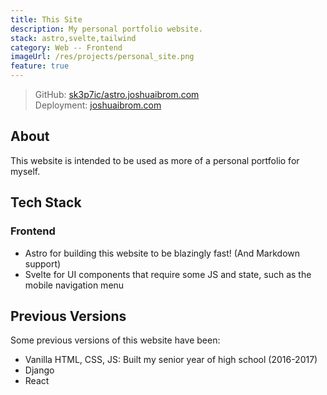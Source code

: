 ```yaml
---
title: This Site
description: My personal portfolio website.
stack: astro,svelte,tailwind
category: Web -- Frontend
imageUrl: /res/projects/personal_site.png
feature: true
---
```


> GitHub: [sk3p7ic/astro.joshuaibrom.com](https://github.com/sk3p7ic/astro.joshuaibrom.com)  
> Deployment: [joshuaibrom.com](https://joshuaibrom.com)

## About

This website is intended to be used as more of a personal portfolio for myself.

## Tech Stack

### Frontend

- Astro for building this website to be blazingly fast! (And Markdown support)
- Svelte for UI components that require some JS and state, such as the mobile navigation menu

## Previous Versions

Some previous versions of this website have been:

- Vanilla HTML, CSS, JS: Built my senior year of high school (2016-2017)
- Django
- React
